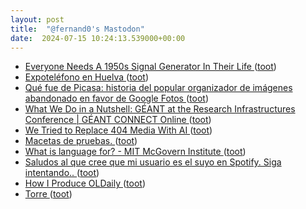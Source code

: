 ```yaml
---
layout: post
title:  "@fernand0's Mastodon"
date:  2024-07-15 10:24:13.539000+00:00
---
```

*  [Everyone Needs A 1950s Signal Generator In Their Life ](https://hackaday.com/2024/07/02/everyone-needs-a-1950s-signal-generator-in-their-life) ([toot](https://mastodon.social/@fernand0/112790015401931230))
*  [Expoteléfono en Huelva ](https://historiatelefonia.com/2024/07/08/expotelefono-en-huelva) ([toot](https://mastodon.social/@fernand0/112789829139748359))
*  [Qué fue de Picasa: historia del popular organizador de imágenes abandonado en favor de Google Fotos ](https://www.genbeta.com/a-fondo/que-fue-picasa-historia-popular-organizador-imagenes-abandonado-favor-google-foto) ([toot](https://mastodon.social/@fernand0/112789533944984243))
*  [What We Do in a Nutshell: GÉANT at the Research Infrastructures Conference \| GÉANT CONNECT Online ](https://connect.geant.org/2024/06/24/what-we-do-in-a-nutshell-geant-at-the-research-infrastructures-conferenc) ([toot](https://mastodon.social/@fernand0/112787923006855381))
*  [We Tried to Replace 404 Media With AI ](https://www.404media.co/email/18c1328f-ac22-4786-8157-981a9eafe2fc) ([toot](https://mastodon.social/@fernand0/112786018524859273))
*  [Macetas de pruebas. ](https://avecesunafoto.wordpress.com/2024/07/14/macetas-de-pruebas) ([toot](https://mastodon.social/@fernand0/112785897618211796))
*  [What is language for? - MIT McGovern Institute ](https://mcgovern.mit.edu/2024/06/19/what-is-language-for) ([toot](https://mastodon.social/@fernand0/112785859120150964))
*  [Saludos al que cree que mi usuario es el suyo en Spotify. Siga intentando.. ](https://mastodon.social/@fernand0/112785826570029385) ([toot](https://mastodon.social/@fernand0/112785826570029385))
*  [How I Produce OLDaily ](https://www.youtube.com/live/AphcEMGQ5U) ([toot](https://mastodon.social/@fernand0/112785624814763656))
*  [Torre ](https://www.flickr.com/photos/fernand0/53840983529) ([toot](https://mastodon.social/@fernand0/112785484729885934))
